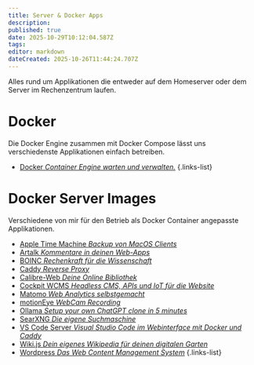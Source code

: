 ```yaml
---
title: Server & Docker Apps
description: 
published: true
date: 2025-10-29T10:12:04.587Z
tags: 
editor: markdown
dateCreated: 2025-10-26T11:44:24.707Z
---
```


Alles rund um Applikationen die entweder auf dem Homeserver oder dem Server im Rechenzentrum laufen.

# Docker

Die Docker Engine zusammen mit Docker Compose lässt uns verschiedenste Applikationen einfach betreiben.

- [Docker *Container Engine warten und verwalten.*](/Apps-Server/docker)
{.links-list}

# Docker Server Images

Verschiedene von mir für den Betrieb als Docker Container angepasste Applikationen.

- [Apple Time Machine *Backup von MacOS Clients*](/Apps-Server/docker-time-machine)
- [Artalk *Kommentare in deinen Web-Apps*](/Apps-Server/artalk)
- [BOINC *Rechenkraft für die Wissenschaft*](/Apps-Server/boinc)
- [Caddy *Reverse Proxy*](/Apps-Server/caddy-docker)
- [Calibre-Web *Deine Online Bibliothek*](/Apps-Server/calibre-web)
- [Cockpit WCMS *Headless CMS, APIs und IoT für die Website*](/Apps-Server/cockpitcms)
- [Matomo *Web Analytics selbstgemacht*](/Apps-Server/matomo)
- [motionEye *WebCam Recording*](/Apps-Server/motioneye)
- [Ollama *Setup your own ChatGPT clone in 5 minutes*](/Apps-Server/chatgpt-clone)
- [SearXNG *Die eigene Suchmaschine*](/Apps-Server/SearXNG)
- [VS Code Server *Visual Studio Code im Webinterface mit Docker und Caddy*](/Apps-Server/vscode-web)
- [Wiki.js *Dein eigenes Wikipedia für deinen digitalen Garten*](/Apps-Server/wikijs)
- [Wordpress *Das Web Content Management System*](/Apps-Server/wordpress-caches)
{.links-list}
